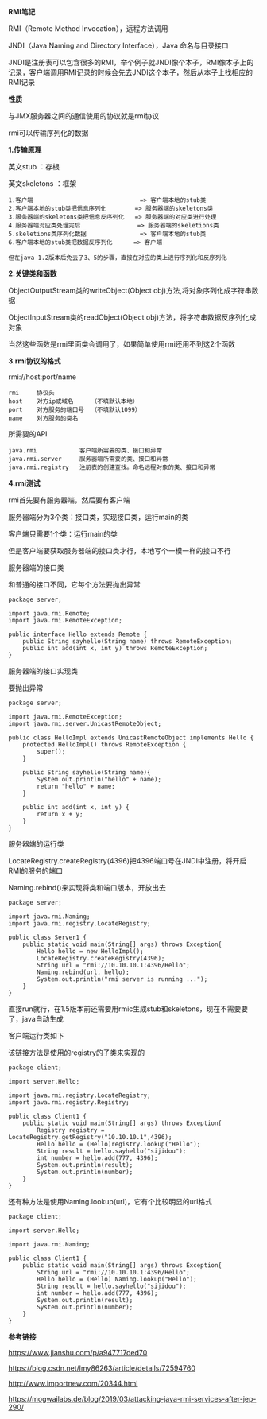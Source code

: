 **RMI笔记**

RMI（Remote Method Invocation），远程方法调用

JNDI（Java Naming and Directory Interface），Java 命名与目录接口

JNDI是注册表可以包含很多的RMI，举个例子就JNDI像个本子，RMI像本子上的记录，客户端调用RMI记录的时候会先去JNDI这个本子，然后从本子上找相应的RMI记录

**性质**

与JMX服务器之间的通信使用的协议就是rmi协议

rmi可以传输序列化的数据

**1.传输原理**

英文stub ：存根

英文skeletons ：框架

```
1.客户端 						       => 客户端本地的stub类
2.客户端本地的stub类把信息序列化 	   => 服务器端的skeletons类
3.服务器端的skeletons类把信息反序列化   => 服务器端的对应类进行处理
4.服务器端对应类处理完后 			  	 => 服务器端的skeletions类
5.skeletions类序列化数据 			 	 => 客户端本地的stub类
6.客户端本地的stub类把数据反序列化	  => 客户端

但在java 1.2版本后免去了3、5的步骤，直接在对应的类上进行序列化和反序列化
```

**2.关键类和函数**

ObjectOutputStream类的writeObject(Object obj)方法,将对象序列化成字符串数据

ObjectInputStream类的readObject(Object obj)方法，将字符串数据反序列化成对象

当然这些函数是rmi里面类会调用了，如果简单使用rmi还用不到这2个函数

**3.rmi协议的格式**

rmi://host:port/name

```
rmi 	协议头
host	对方ip或域名		（不填默认本地）
port	对方服务的端口号  （不填默认1099）
name	对方服务的类名
```

所需要的API

```
java.rmi			客户端所需要的类、接口和异常
java.rmi.server		服务器端所需要的类、接口和异常
java.rmi.registry	注册表的创建查找。命名远程对象的类、接口和异常
```

**4.rmi测试**

rmi首先要有服务器端，然后要有客户端

服务器端分为3个类：接口类，实现接口类，运行main的类

客户端只需要1个类：运行main的类

但是客户端要获取服务器端的接口类才行，本地写个一模一样的接口不行



服务器端的接口类

和普通的接口不同，它每个方法要抛出异常

```
package server;

import java.rmi.Remote;
import java.rmi.RemoteException;

public interface Hello extends Remote {
    public String sayhello(String name) throws RemoteException;
    public int add(int x, int y) throws RemoteException;
}
```

服务器端的接口实现类

要抛出异常

```
package server;

import java.rmi.RemoteException;
import java.rmi.server.UnicastRemoteObject;

public class HelloImpl extends UnicastRemoteObject implements Hello {
    protected HelloImpl() throws RemoteException {
        super();
    }

    public String sayhello(String name){
        System.out.println("hello" + name);
        return "hello" + name;
    }

    public int add(int x, int y) {
        return x + y;
    }
}
```

服务器端的运行类

LocateRegistry.createRegistry(4396)把4396端口号在JNDI中注册，将开启RMI的服务的端口

Naming.rebind()来实现将类和端口版本，开放出去

```
package server;

import java.rmi.Naming;
import java.rmi.registry.LocateRegistry;

public class Server1 {
    public static void main(String[] args) throws Exception{
        Hello hello = new HelloImpl();
        LocateRegistry.createRegistry(4396);
        String url = "rmi://10.10.10.1:4396/Hello";
        Naming.rebind(url, hello);
        System.out.println("rmi server is running ...");
    }
}
```

直接run就行，在1.5版本前还需要用rmic生成stub和skeletons，现在不需要要了，java自动生成



客户端运行类如下

该链接方法是使用的registry的子类来实现的

```
package client;

import server.Hello;

import java.rmi.registry.LocateRegistry;
import java.rmi.registry.Registry;

public class Client1 {
    public static void main(String[] args) throws Exception{
        Registry registry = LocateRegistry.getRegistry("10.10.10.1",4396);
        Hello hello = (Hello)registry.lookup("Hello");
        String result = hello.sayhello("sijidou");
        int number = hello.add(777, 4396);
        System.out.println(result);
        System.out.println(number);
    }
}
```

还有种方法是使用Naming.lookup(url)，它有个比较明显的url格式

```
package client;

import server.Hello;

import java.rmi.Naming;

public class Client1 {
    public static void main(String[] args) throws Exception{
        String url = "rmi://10.10.10.1:4396/Hello";
        Hello hello = (Hello) Naming.lookup("Hello");
        String result = hello.sayhello("sijidou");
        int number = hello.add(777, 4396);
        System.out.println(result);
        System.out.println(number);
    }
}
```



**参考链接**

<https://www.jianshu.com/p/a947717ded70>

<https://blog.csdn.net/lmy86263/article/details/72594760>

http://www.importnew.com/20344.html

https://mogwailabs.de/blog/2019/03/attacking-java-rmi-services-after-jep-290/

